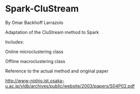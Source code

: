 # Spark-CluStream
By Omar Backhoff Larrazolo


Adaptation of the CluStream method to Spark

Includes:

Online microclustering class

Offline macroclustering class

Reference to the actual method and original paper

http://www-nishio.ist.osaka-u.ac.jp/vldb/archives/public/website/2003/papers/S04P02.pdf
